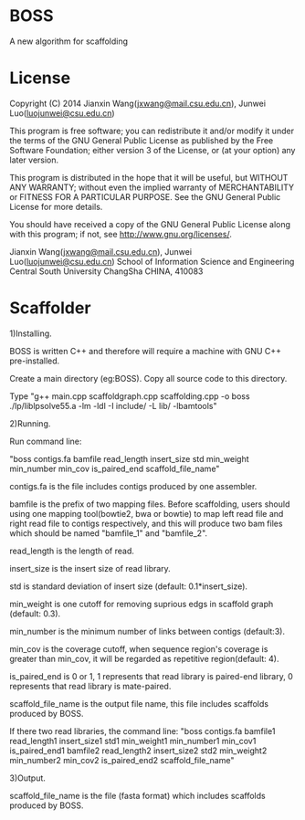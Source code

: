 # BOSS
A new algorithm for scaffolding

License
=========

Copyright (C) 2014 Jianxin Wang(jxwang@mail.csu.edu.cn), Junwei Luo(luojunwei@csu.edu.cn)

This program is free software; you can redistribute it and/or
modify it under the terms of the GNU General Public License
as published by the Free Software Foundation; either version 3
of the License, or (at your option) any later version.

This program is distributed in the hope that it will be useful,
but WITHOUT ANY WARRANTY; without even the implied warranty of
MERCHANTABILITY or FITNESS FOR A PARTICULAR PURPOSE.  See the
GNU General Public License for more details.

You should have received a copy of the GNU General Public License
along with this program; if not, see <http://www.gnu.org/licenses/>.

Jianxin Wang(jxwang@mail.csu.edu.cn), Junwei Luo(luojunwei@csu.edu.cn)
School of Information Science and Engineering
Central South University
ChangSha
CHINA, 410083


Scaffolder
=================

1)Installing.

BOSS is written C++ and therefore will require a machine with GNU C++ pre-installed.

Create a main directory (eg:BOSS). Copy all source code to this directory.

Type "g++ main.cpp scaffoldgraph.cpp scaffolding.cpp -o boss ./lp/liblpsolve55.a -lm -ldl -I include/ -L lib/ -lbamtools" 

2)Running.

Run command line: 

"boss contigs.fa bamfile read_length insert_size std min_weight min_number min_cov is_paired_end scaffold_file_name"

contigs.fa is the file includes contigs produced by one assembler.

bamfile is the prefix of two mapping files. Before scaffolding, users should using one mapping tool(bowtie2, bwa or bowtie) to map left read file and right read file to contigs respectively, and this will produce two bam files which should be named "bamfile_1" and "bamfile_2".

read_length is the length of read.

insert_size is the insert size of read library.

std is standard deviation of insert size (default: 0.1*insert_size).

min_weight is one cutoff for removing suprious edgs in scaffold graph (default: 0.3).

min_number is the minimum number of links between contigs (default:3).

min_cov is the coverage cutoff, when sequence region's coverage is greater than min_cov, it will be regarded as repetitive region(default: 4). 

is_paired_end is 0 or 1, 1 represents that read library is paired-end library, 0 represents that read library is mate-paired.

scaffold_file_name is the output file name, this file includes scaffolds produced by BOSS. 

If there two read libraries, the command line:
"boss contigs.fa bamfile1 read_length1 insert_size1 std1 min_weight1 min_number1 min_cov1 is_paired_end1 bamfile2 read_length2 insert_size2 std2 min_weight2 min_number2 min_cov2 is_paired_end2 scaffold_file_name"

3)Output.

scaffold_file_name is the file (fasta format) which includes scaffolds produced by BOSS.
